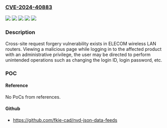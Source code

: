 ### [CVE-2024-40883](https://cve.mitre.org/cgi-bin/cvename.cgi?name=CVE-2024-40883)
![](https://img.shields.io/static/v1?label=Product&message=WRC-X1500GS-B&color=blue)
![](https://img.shields.io/static/v1?label=Product&message=WRC-X1500GSA-B&color=blue)
![](https://img.shields.io/static/v1?label=Product&message=WRC-X6000XS-G&color=blue)
![](https://img.shields.io/static/v1?label=Version&message=%3D%20v1.11%20and%20earlier%20&color=brighgreen)
![](https://img.shields.io/static/v1?label=Vulnerability&message=Cross-site%20request%20forgery%20(CSRF)&color=brighgreen)

### Description

Cross-site request forgery vulnerability exists in ELECOM wireless LAN routers. Viewing a malicious page while logging in to the affected product with an administrative privilege, the user may be directed to perform unintended operations such as changing the login ID, login password, etc.

### POC

#### Reference
No PoCs from references.

#### Github
- https://github.com/fkie-cad/nvd-json-data-feeds

